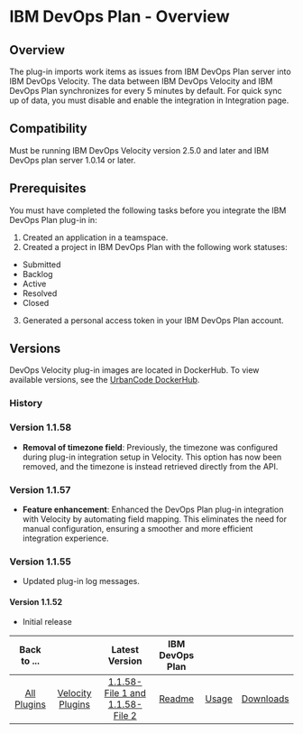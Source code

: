 
# IBM DevOps Plan - Overview

## Overview

The plug-in imports work items as issues from IBM DevOps Plan server into IBM DevOps Velocity. The data between IBM DevOps Velocity and IBM DevOps Plan synchronizes for every 5 minutes by default. For quick sync up of data, you must disable and enable the integration in Integration page.

## Compatibility

Must be running IBM DevOps Velocity version 2.5.0 and later and IBM DevOps plan server 1.0.14 or later.

## Prerequisites

You must have completed the following tasks before you integrate the IBM DevOps Plan plug-in in:
1. Created an application in a teamspace.
2. Created a project in IBM DevOps Plan with the following work statuses:
* Submitted
* Backlog
* Active
* Resolved
* Closed
3. Generated a personal access token in your IBM DevOps Plan account.

## Versions

DevOps Velocity plug-in images are located in DockerHub. To view available versions, see the [UrbanCode DockerHub](https://hub.docker.com/r/urbancode/ucv-ext-compass/tags).

### History

### Version 1.1.58

* **Removal of timezone field**: Previously, the timezone was configured during plug-in integration setup in Velocity. This option has now been removed, and the timezone is instead retrieved directly from the API.

### Version 1.1.57

* **Feature enhancement**: Enhanced the DevOps Plan plug-in integration with Velocity by automating field mapping. This eliminates the need for manual configuration, ensuring a smoother and more efficient integration experience.

### Version 1.1.55

* Updated plug-in log messages.

#### Version 1.1.52

* Initial release

|Back to ...||Latest Version|IBM DevOps Plan |||
| :---: | :---: | :---: | :---: | :---: | :---: |
|[All Plugins](../../index.md)|[Velocity Plugins](../README.md)|[1.1.58-File 1 ](https://raw.githubusercontent.com/UrbanCode/IBM-UCV-PLUGINS/main/files/ucv-ext-compass/ucv-ext-compass%3A1.1.58.tar.7z.001)[and 1.1.58-File 2](https://raw.githubusercontent.com/UrbanCode/IBM-UCV-PLUGINS/main/files/ucv-ext-compass/ucv-ext-compass%3A1.1.58.tar.7z.002)|[Readme](README.md)|[Usage](usage.md)|[Downloads](downloads.md)|
